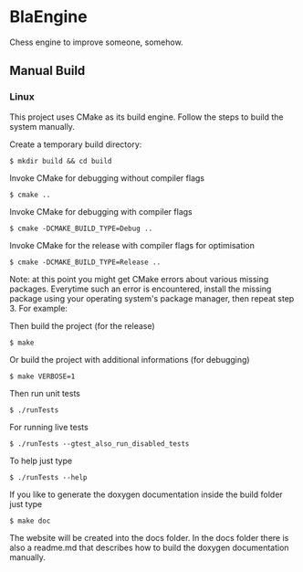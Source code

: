 # BlaEngine

Chess engine to improve someone, somehow.


## Manual Build

### Linux

This project uses CMake as its build engine. Follow the steps to build the system manually.

Create a temporary build directory:

    $ mkdir build && cd build

Invoke CMake for debugging without compiler flags

    $ cmake ..

Invoke CMake for debugging with compiler flags

    $ cmake -DCMAKE_BUILD_TYPE=Debug ..

Invoke CMake for the release with compiler flags for optimisation

    $ cmake -DCMAKE_BUILD_TYPE=Release ..

Note: at this point you might get CMake errors about various missing packages. Everytime such an error is encountered, install the missing package using your operating system's package manager, then repeat step 3. For example:

Then build the project (for the release)

    $ make

Or build the project with additional informations (for debugging)

    $ make VERBOSE=1

Then run unit tests

    $ ./runTests

For running live tests

    $ ./runTests --gtest_also_run_disabled_tests

To help just type

    $ ./runTests --help

If you like to generate the doxygen documentation inside the build folder just type

    $ make doc

The website will be created into the docs folder. In the docs folder there is also a readme.md that
describes how to build the doxygen documentation manually.
